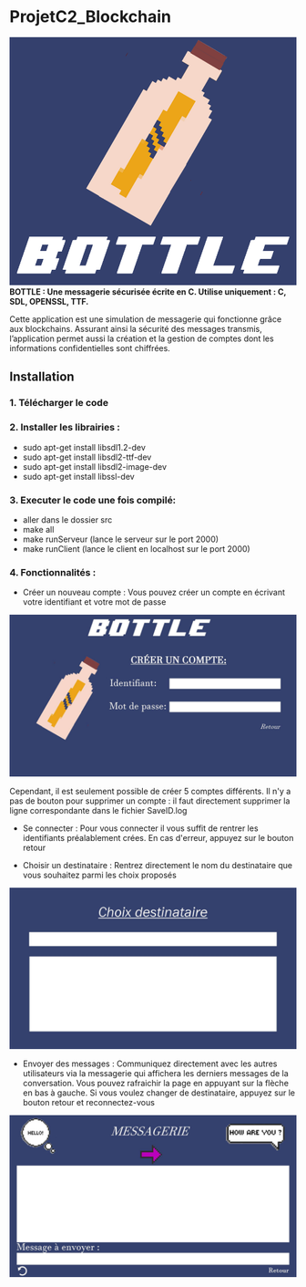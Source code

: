 # ProjetC2_Blockchain
![Bottle Design](images/logo.png)
**BOTTLE : Une messagerie sécurisée écrite en C. Utilise uniquement : C, SDL, OPENSSL, TTF.**

Cette application est une simulation de messagerie qui fonctionne grâce aux blockchains. 
Assurant ainsi la sécurité des messages transmis, l’application permet aussi la création et la gestion de comptes dont les informations confidentielles sont chiffrées.

Installation
------------

### 1. Télécharger le code


### 2. Installer les librairies :

- sudo apt-get install libsdl1.2-dev
- sudo apt-get install libsdl2-ttf-dev
- sudo apt-get install libsdl2-image-dev
- sudo apt-get install libssl-dev  

### 3. Executer le code une fois compilé:

- aller dans le dossier src
- make all
- make runServeur (lance le serveur sur le port 2000)
- make runClient (lance le client en localhost sur le port 2000)

### 4. Fonctionnalités :

- Créer un nouveau compte : Vous pouvez créer un compte en écrivant votre identifiant et votre mot de passe

![Bottle Design](images/compte.jpg)

Cependant, il est seulement possible de créer 5 comptes différents.
Il n'y a pas de bouton pour supprimer un compte : il faut directement supprimer la ligne correspondante dans le fichier SaveID.log

- Se connecter :  Pour vous connecter il vous suffit de rentrer les identifiants préalablement crées. En cas d'erreur, appuyez sur le bouton retour

- Choisir un destinataire : Rentrez directement le nom du destinataire que vous souhaitez parmi les choix proposés

![Bottle Design](images/destinataire.jpg)

- Envoyer des messages : Communiquez directement avec les autres utilisateurs via la messagerie qui affichera les derniers messages de la conversation. Vous pouvez rafraichir la page en appuyant sur la flèche en bas à gauche. Si vous voulez changer de destinataire, appuyez sur le bouton retour et reconnectez-vous

![Bottle Design](images/messagerie.jpg)
